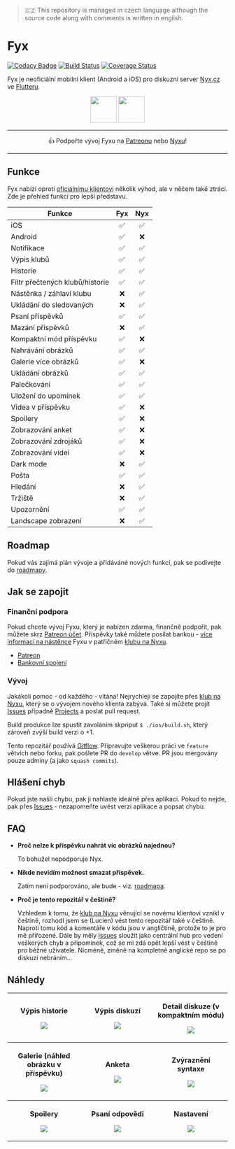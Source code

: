 > 🇨🇿 This repository is managed in czech language although the source code along with comments is written in english.

# Fyx

[![Codacy Badge](https://api.codacy.com/project/badge/Grade/c5dd9261a8154bddb7f317f607307a1c)](https://app.codacy.com/gh/lucien144/fyx?utm_source=github.com&utm_medium=referral&utm_content=lucien144/fyx&utm_campaign=Badge_Grade_Settings)
[![Build Status](https://travis-ci.com/lucien144/fyx.svg?branch=develop)](https://travis-ci.com/lucien144/fyx) [![Coverage Status](https://coveralls.io/repos/github/lucien144/fyx/badge.svg?branch=develop)](https://coveralls.io/github/lucien144/fyx?branch=develop)

Fyx je neoficiální mobilní klient (Android a iOS) pro diskuzní server [Nyx.cz](https://nyx.cz) ve [Flutteru](https://flutter.dev/).

<p align="center">
<a href="https://play.google.com/intl/en_us/badges/static/images/badges/en_badge_web_generic.png" target="_blank"><img src="https://imgur.com/yQvstXc.png" height="60"/></a>
<a href="https://144.wtf/AmcGAl" target="_blank"><img src="https://144.wtf/9VRKzD+" height="60"/></a>
</p>

---
<p align="center">
👍 Podpořte vývoj Fyxu na <a href="http://patreon.com/fyxapp" target="_blank">Patreonu</a> nebo <a href="https://www.nyx.cz/index.php?l=topic;l2=2;id=24237;n=a200"  target="_blank">Nyxu</a>!
</p>

---

## Funkce

Fyx nabízí oproti [oficiálnímu klientovi](https://apps.apple.com/cz/app/nyx/id920743962) několik výhod, ale v něčem také ztrácí. 
Zde je přehled funkcí pro lepší představu.

| Funkce | Fyx | Nyx |
|-|:-:|:-:|
| iOS | ✅ | ✅ |
| Android | ✅ | ❌ |
| Notifikace | ✅ | ✅ |
| Výpis klubů | ✅ | ✅ |
| Historie | ✅ | ✅ |
| Filtr přečtených klubů/historie | ✅ | ✅ |
| Nástěnka / záhlaví klubu | ❌ | ✅ |
| Ukládání do sledovaných | ❌ | ✅ |
| Psaní příspěvků | ✅ | ✅ |
| Mazání příspěvků | ❌ | ✅ |
| Kompaktní mód příspěvku | ✅ | ❌ |
| Nahrávání obrázků | ✅ | ✅ |
| Galerie více obrázků | ✅ | ❌ |
| Ukládání obrázků | ✅ | ✅ |
| Palečkování | ✅ | ✅ |
| Uložení do upomínek | ✅ | ✅ |
| Videa v příspěvku | ✅ | ❌ |
| Spoilery | ✅ | ❌ |
| Zobrazování anket | ✅ | ❌ |
| Zobrazování zdrojáků | ✅ | ❌ |
| Zobrazování videí | ✅ | ❌ |
| Dark mode | ❌ | ✅ |
| Pošta | ✅ | ✅ |
| Hledání | ❌ | ✅ |
| Tržiště | ❌ | ✅ |
| Upozornění | ✅ | ✅ |
| Landscape zobrazení | ❌ | ✅ |

## Roadmap

Pokud vás zajímá plán vývoje a přidáváné nových funkcí, pak se podívejte do [roadmapy](https://github.com/lucien144/fyx/projects/2).

## Jak se zapojit

### Finanční podpora

Pokud chcete vývoj Fyxu, který je nabízen zdarma, finančně podpořit, pak můžete skrz [Patreon účet](http://patreon.com/fyxapp). Příspěvky také můžete posílat bankou - [více informací na nástěnce](https://www.nyx.cz/index.php?l=topic;l2=2;id=24237;n=6162) Fyxu v patřičném [klubu na Nyxu](https://www.nyx.cz/index.php?l=topic;l2=2;id=24237;n=6162).

- [Patreon](http://patreon.com/fyxapp)
- [Bankovní spojení](https://www.nyx.cz/index.php?l=topic;l2=2;id=24237;n=6162)

### Vývoj

Jakákoli pomoc - od každého - vítána! Nejrychleji se zapojíte přes [klub na Nyxu](https://www.nyx.cz/index.php?l=topic;id=24237;n=23dd), který se o vývojem nového klienta zabývá.
Také si můžete projít [Issues](https://github.com/lucien144/fyx/issues) případně [Projects](https://github.com/lucien144/fyx/projects) a poslat pull request.

Build produkce lze spustit zavoláním skpriput `$ ./ios/build.sh`, který zároveň zvýší build verzi o +1.

Tento repozitář používá [Gitflow](https://www.atlassian.com/git/tutorials/comparing-workflows/gitflow-workflow). Připravujte veškerou práci ve `feature` větvích nebo forku, pak pošlete PR do `develop` větve. PR jsou mergovány pouze adminy (a jako `squash commits`).

## Hlášení chyb
Pokud jste našli chybu, pak ji nahlaste ideálně přes aplikaci. Pokud to nejde, pak přes [Issues](https://github.com/lucien144/fyx/issues) - nezapomeňte uvést verzi aplikace a popsat chybu.

## FAQ

- **Proč nelze k příspěvku nahrát víc obrázků najednou?**

  To bohužel nepodporuje Nyx.
  
- **Nikde nevidím možnost smazat příspěvek.**

  Zatím není podporováno, ale bude - viz. [roadmapa](https://github.com/lucien144/fyx/projects/2).

- **Proč je tento repozitář v češtině?**

  Vzhledem k tomu, že [klub na Nyxu](https://www.nyx.cz/index.php?l=topic;id=24237;n=23dd) věnující se novému klientovi vznikl v češtině, rozhodl jsem se (Lucien) vést tento repozitář také v češtině. Naproti tomu kód a komentáře v kódu jsou v angličtině, protože to je pro mě přiřozené. Dále by měly [Issues](https://github.com/lucien144/fyx/issues) sloužit jako centrální hub pro vedení veškerých chyb a připomínek, což se mi zdá opět lepší vést v češtině pro běžné uživatele. Nicméně, změně na kompletně anglické repo se po diskuzi nebráním...

## Náhledy
<table>
	<tr>
		<th width="33%">
			<p><a title="history"></a> Výpis historie
			<p><kbd><img src="https://user-images.githubusercontent.com/5161085/104580475-a1b6ef80-565d-11eb-8003-a412416e5d14.PNG">
		<th width="33%">
			<p><a title="bookmarks"></a> Výpis diskuzí
			<p><kbd><img src="https://user-images.githubusercontent.com/5161085/104580503-a9769400-565d-11eb-90bf-8ff1865d8385.PNG">
    <th width="33%">
			<p><a title="detail"></a> Detail diskuze (v kompaktním módu)
			<p><kbd><img src="https://user-images.githubusercontent.com/5161085/104580520-ad0a1b00-565d-11eb-9571-2326ee2dfad7.PNG">
	<tr>
		<th width="33%">
			<p><a title="gallery"></a> Galerie (náhled obrázku v příspěvku)
			<p><kbd><img src="https://user-images.githubusercontent.com/5161085/104580526-ae3b4800-565d-11eb-870e-acc8e764965f.PNG">
		<th width="33%">
			<p><a title="poll"></a> Anketa
			<p><kbd><img src="https://user-images.githubusercontent.com/5161085/104580528-af6c7500-565d-11eb-9b2e-59852aa182b5.PNG">
		<th width="33%">
			<p><a title="syntax"></a> Zvýraznění syntaxe
			<p><kbd><img src="https://user-images.githubusercontent.com/5161085/104580530-b0050b80-565d-11eb-9ec6-2ed9376814c0.PNG">
  <tr>
		<th width="33%">
			<p><a title="spoiler"></a> Spoilery
			<p><kbd><img src="https://user-images.githubusercontent.com/5161085/104580531-b0050b80-565d-11eb-9130-a44cfe19ab56.PNG">
		<th width="33%">
			<p><a title="reply"></a> Psaní odpovědi
			<p><kbd><img src="https://user-images.githubusercontent.com/5161085/104581181-83052880-565e-11eb-8ff0-d1baa088886f.PNG">
		<th width="33%">
			<p><a title="settings"></a> Nastavení
			<p><kbd><img src="https://user-images.githubusercontent.com/5161085/104581195-87314600-565e-11eb-9e2a-6cc20ebf743a.PNG">
</table>
